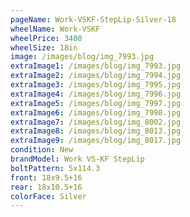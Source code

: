 ```yaml
---
pageName: Work-VSKF-StepLip-Silver-18
wheelName: Work-VSKF
wheelPrice: 3400
wheelSize: 18in
image: /images/blog/img_7993.jpg
extraImage1: /images/blog/img_7993.jpg
extraImage2: /images/blog/img_7994.jpg
extraImage3: /images/blog/img_7995.jpg
extraImage4: /images/blog/img_7996.jpg
extraImage5: /images/blog/img_7997.jpg
extraImage6: /images/blog/img_7998.jpg
extraImage7: /images/blog/img_8002.jpg
extraImage8: /images/blog/img_8013.jpg
extraImage9: /images/blog/img_8017.jpg
condition: New
brandModel: Work VS-KF StepLip
boltPattern: 5x114.3
front: 18x9.5+16
rear: 18x10.5+16
colorFace: Silver
---
```

